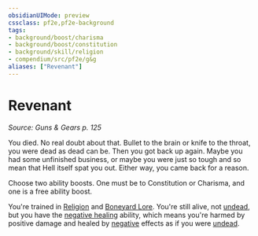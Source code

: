 ```yaml
---
obsidianUIMode: preview
cssclass: pf2e,pf2e-background
tags:
- background/boost/charisma
- background/boost/constitution
- background/skill/religion
- compendium/src/pf2e/g&g
aliases: ["Revenant"]
---
```

# Revenant
*Source: Guns & Gears p. 125*  

You died. No real doubt about that. Bullet to the brain or knife to the throat, you were dead as dead can be. Then you got back up again. Maybe you had some unfinished business, or maybe you were just so tough and so mean that Hell itself spat you out. Either way, you came back for a reason.

Choose two ability boosts. One must be to Constitution or Charisma, and one is a free ability boost.

You're trained in [Religion](../../skills.md#Religion) and [Boneyard Lore](../../skills.md#Lore). You're still alive, not [undead](../../../Rules/traits/undead.md), but you have the [negative healing](../../../Rules/abilities/negative-healing-b2.md) ability, which means you're harmed by positive damage and healed by [negative](../../../Rules/traits/negative.md) effects as if you were [undead](../../../Rules/traits/undead.md).